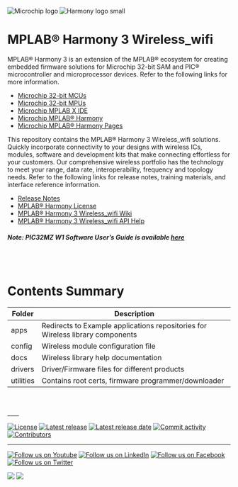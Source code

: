 ﻿![Microchip logo](https://raw.githubusercontent.com/wiki/Microchip-MPLAB-Harmony/Microchip-MPLAB-Harmony.github.io/images/microchip_logo.png)
![Harmony logo small](https://raw.githubusercontent.com/wiki/Microchip-MPLAB-Harmony/Microchip-MPLAB-Harmony.github.io/images/microchip_mplab_harmony_logo_small.png)

# MPLAB® Harmony 3 Wireless_wifi

MPLAB® Harmony 3 is an extension of the MPLAB® ecosystem for creating
embedded firmware solutions for Microchip 32-bit SAM and PIC® microcontroller
and microprocessor devices.  Refer to the following links for more information.

- [Microchip 32-bit MCUs](https://www.microchip.com/design-centers/32-bit)
- [Microchip 32-bit MPUs](https://www.microchip.com/design-centers/32-bit-mpus)
- [Microchip MPLAB X IDE](https://www.microchip.com/mplab/mplab-x-ide)
- [Microchip MPLAB® Harmony](https://www.microchip.com/mplab/mplab-harmony)
- [Microchip MPLAB® Harmony Pages](https://microchip-mplab-harmony.github.io/)

This repository contains the MPLAB® Harmony 3 Wireless_wifi solutions.
Quickly incorporate connectivity to your designs with wireless ICs, modules, 
software and development kits that make connecting effortless for your customers.
Our comprehensive wireless portfolio has the technology to meet your range, 
data rate, interoperability, frequency and topology needs. Refer to
the following links for release notes, training materials, and interface
reference information.

- [Release Notes](./release_notes.md)
- [MPLAB® Harmony License](mplab_harmony_license.md)
- [MPLAB® Harmony 3 Wireless_wifi Wiki](https://github.com/Microchip-MPLAB-Harmony/wireless_wifi/wiki)
- [MPLAB® Harmony 3 Wireless_wifi API Help](https://microchip-mplab-harmony.github.io/wireless_wifi)


##### Note: PIC32MZ W1 Software User’s Guide is available [here](https://ww1.microchip.com/downloads/en/DeviceDoc/PIC32MZ_W1_Software_User_Guide.pdf)

<br />
<br />

# Contents Summary

| Folder     | Description                                                                         |
| ---        | ---                                                                                 |
| apps       | Redirects to Example applications repositories for Wireless library components      |
| config     | Wireless module configuration file                                                  |
| docs       | Wireless library help documentation                                                 |
| drivers    | Driver/Firmware files for different products                                        |
| utilities  | Contains root certs, firmware programmer/downloader                                 |

<br />
<br />
____

[![License](https://img.shields.io/badge/license-Harmony%20license-orange.svg)](https://github.com/Microchip-MPLAB-Harmony/wireless_wifi/blob/master/mplab_harmony_license.md)
[![Latest release](https://img.shields.io/github/release/Microchip-MPLAB-Harmony/wireless_wifi.svg)](https://github.com/Microchip-MPLAB-Harmony/wireless_wifi/releases/latest)
[![Latest release date](https://img.shields.io/github/release-date/Microchip-MPLAB-Harmony/wireless_wifi.svg)](https://github.com/Microchip-MPLAB-Harmony/wireless_wifi/releases/latest)
[![Commit activity](https://img.shields.io/github/commit-activity/y/Microchip-MPLAB-Harmony/wireless_wifi.svg)](https://github.com/Microchip-MPLAB-Harmony/wireless_wifi/graphs/commit-activity)
[![Contributors](https://img.shields.io/github/contributors-anon/Microchip-MPLAB-Harmony/wireless_wifi.svg)]()

____

[![Follow us on Youtube](https://img.shields.io/badge/Youtube-Follow%20us%20on%20Youtube-red.svg)](https://www.youtube.com/user/MicrochipTechnology)
[![Follow us on LinkedIn](https://img.shields.io/badge/LinkedIn-Follow%20us%20on%20LinkedIn-blue.svg)](https://www.linkedin.com/company/microchip-technology)
[![Follow us on Facebook](https://img.shields.io/badge/Facebook-Follow%20us%20on%20Facebook-blue.svg)](https://www.facebook.com/microchiptechnology/)
[![Follow us on Twitter](https://img.shields.io/twitter/follow/MicrochipTech.svg?style=social)](https://twitter.com/MicrochipTech)

[![](https://img.shields.io/github/stars/Microchip-MPLAB-Harmony/wireless_wifi.svg?style=social)]()
[![](https://img.shields.io/github/watchers/Microchip-MPLAB-Harmony/wireless_wifi.svg?style=social)]()
